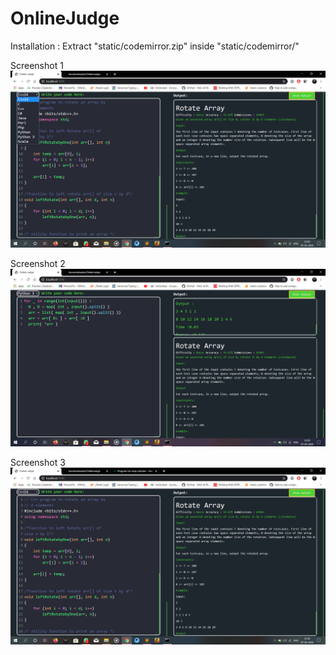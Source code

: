 # OnlineJudge
Installation :
Extract "static/codemirror.zip" inside "static/codemirror/"

Screenshot 1
![Alt text](/Screenshots/1.png?raw=true "Screenshot 1")

Screenshot 2
![Alt text](/Screenshots/2.png?raw=true "Screenshot 2")

Screenshot 3
![Alt text](/Screenshots/3.png?raw=true "Screenshot 3")

